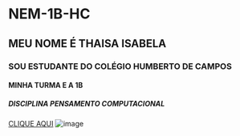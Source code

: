 # NEM-1B-HC
## MEU  NOME É THAISA ISABELA
### SOU ESTUDANTE DO COLÉGIO HUMBERTO DE CAMPOS
#### MINHA TURMA E A 1B
##### DISCIPLINA PENSAMENTO COMPUTACIONAL
[CLIQUE AQUI](https://youtu.be/YxGYumo6tpU)
![image](https://www.google.com/url?sa=i&url=https%3A%2F%2Fbr.pinterest.com%2Fls951496%2Fimagens-fofas-de-desenhos-animados%2F&psig=AOvVaw1DIxs0zRAIOWoWJsYy06zw&ust=1663864444774000&source=images&cd=vfe&ved=0CAwQjRxqFwoTCLCh96-po_oCFQAAAAAdAAAAABAI)
